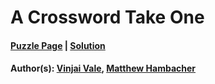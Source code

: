 # A Crossword Take One

#### [Puzzle Page](5.4-p.pdf) | [Solution](5.4.pdf)
#### Author(s): [Vinjai Vale](../../../../search.html?q=Vinjai+Vale), [Matthew Hambacher](../../../../search.html?q=Matthew+Hambacher)

